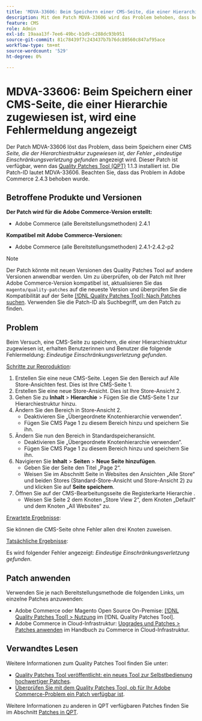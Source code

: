 ```yaml
---
title: 'MDVA-33606: Beim Speichern einer CMS-Seite, die einer Hierarchie zugewiesen ist, wird eine Fehlermeldung angezeigt'
description: Mit dem Patch MDVA-33606 wird das Problem behoben, dass beim Speichern einer CMS-Seite, die der Hierarchiestruktur zugewiesen ist, der Fehler *Eindeutige Einschränkungsverletzung gefunden* angezeigt wird. Dieser Patch ist verfügbar, wenn das [Quality Patches Tool (QPT)](https://experienceleague.adobe.com/en/docs/commerce-knowledge-base/kb/announcements/commerce-announcements/magento-quality-patches-released-new-tool-to-self-serve-quality-patches) 1.1.3 installiert ist. Die Patch-ID lautet MDVA-33606. Beachten Sie, dass das Problem in Adobe Commerce 2.4.3 behoben wurde.
feature: CMS
role: Admin
exl-id: 19aaa13f-7ee6-49bc-b1d9-c288dc93b951
source-git-commit: 81c78439f7c243437b7b76dc80560c847af95ace
workflow-type: tm+mt
source-wordcount: '529'
ht-degree: 0%

---
```


# MDVA-33606: Beim Speichern einer CMS-Seite, die einer Hierarchie zugewiesen ist, wird eine Fehlermeldung angezeigt

Der Patch MDVA-33606 löst das Problem, dass beim Speichern einer CMS *Seite, die der Hierarchiestruktur zugewiesen ist, der Fehler „eindeutige Einschränkungsverletzung gefunden* angezeigt wird. Dieser Patch ist verfügbar, wenn das [Quality Patches Tool (QPT)](https://experienceleague.adobe.com/en/docs/commerce-knowledge-base/kb/announcements/commerce-announcements/magento-quality-patches-released-new-tool-to-self-serve-quality-patches) 1.1.3 installiert ist. Die Patch-ID lautet MDVA-33606. Beachten Sie, dass das Problem in Adobe Commerce 2.4.3 behoben wurde.

## Betroffene Produkte und Versionen

**Der Patch wird für die Adobe Commerce-Version erstellt:**

* Adobe Commerce (alle Bereitstellungsmethoden) 2.4.1

**Kompatibel mit Adobe Commerce-Versionen:**

* Adobe Commerce (alle Bereitstellungsmethoden) 2.4.1-2.4.2-p2

>[!NOTE]
>
>Der Patch könnte mit neuen Versionen des Quality Patches Tool auf andere Versionen anwendbar werden. Um zu überprüfen, ob der Patch mit Ihrer Adobe Commerce-Version kompatibel ist, aktualisieren Sie das `magento/quality-patches` auf die neueste Version und überprüfen Sie die Kompatibilität auf der Seite [[!DNL Quality Patches Tool]: Nach Patches suchen](https://experienceleague.adobe.com/en/docs/commerce-knowledge-base/kb/announcements/commerce-announcements/magento-quality-patches-released-new-tool-to-self-serve-quality-patches). Verwenden Sie die Patch-ID als Suchbegriff, um den Patch zu finden.

## Problem

Beim Versuch, eine CMS-Seite zu speichern, die einer Hierarchiestruktur zugewiesen ist, erhalten Benutzerinnen und Benutzer die folgende Fehlermeldung: *Eindeutige Einschränkungsverletzung gefunden*.

<u>Schritte zur Reproduktion</u>:

1. Erstellen Sie eine neue CMS-Seite. Legen Sie den Bereich auf Alle Store-Ansichten fest. Dies ist Ihre CMS-Seite 1.
1. Erstellen Sie eine neue Store-Ansicht. Dies ist Ihre Store-Ansicht 2.
1. Gehen Sie zu **Inhalt** > **Hierarchie** > Fügen Sie die CMS-Seite 1 zur Hierarchiestruktur hinzu.
1. Ändern Sie den Bereich in Store-Ansicht 2.
   * Deaktivieren Sie „Übergeordnete Knotenhierarchie verwenden“.
   * Fügen Sie CMS Page 1 zu diesem Bereich hinzu und speichern Sie ihn.
1. Ändern Sie nun den Bereich in Standardspeicheransicht.
   * Deaktivieren Sie „Übergeordnete Knotenhierarchie verwenden“.
   * Fügen Sie CMS Page 1 zu diesem Bereich hinzu und speichern Sie ihn.
1. Navigieren Sie **Inhalt** > **Seiten** > **Neue Seite hinzufügen**.
   * Geben Sie der Seite den Titel „Page 2“.
   * Weisen Sie im Abschnitt Seite in Websites den Ansichten „Alle Store“ und beiden Stores (Standard-Store-Ansicht und Store-Ansicht 2) zu und klicken Sie auf **Seite speichern**.
1. Öffnen Sie auf der CMS-Bearbeitungsseite die Registerkarte Hierarchie .
   * Weisen Sie Seite 2 dem Knoten „Store View 2“, dem Knoten „Default“ und dem Knoten „All Websites“ zu.

<u>Erwartete Ergebnisse</u>:

Sie können die CMS-Seite ohne Fehler allen drei Knoten zuweisen.

<u>Tatsächliche Ergebnisse</u>:

Es wird folgender Fehler angezeigt: *Eindeutige Einschränkungsverletzung gefunden*.

## Patch anwenden

Verwenden Sie je nach Bereitstellungsmethode die folgenden Links, um einzelne Patches anzuwenden:

* Adobe Commerce oder Magento Open Source On-Premise: [[!DNL Quality Patches Tool] > Nutzung](/help/tools/quality-patches-tool/usage.md) im [!DNL Quality Patches Tool].
* Adobe Commerce in Cloud-Infrastruktur: [Upgrades und Patches > Patches anwenden](https://experienceleague.adobe.com/docs/commerce-cloud-service/user-guide/develop/upgrade/apply-patches.html) im Handbuch zu Commerce in Cloud-Infrastruktur.

## Verwandtes Lesen

Weitere Informationen zum Quality Patches Tool finden Sie unter:

* [Quality Patches Tool veröffentlicht: ein neues Tool zur Selbstbedienung hochwertiger Patches](https://experienceleague.adobe.com/en/docs/commerce-knowledge-base/kb/announcements/commerce-announcements/magento-quality-patches-released-new-tool-to-self-serve-quality-patches).
* [Überprüfen Sie mit dem Quality Patches Tool, ob für Ihr Adobe Commerce-Problem ein Patch verfügbar ist](/help/tools/quality-patches-tool/patches-available-in-qpt/check-patch-for-magento-issue-with-magento-quality-patches.md).

Weitere Informationen zu anderen in QPT verfügbaren Patches finden Sie im Abschnitt [Patches in QPT](https://support.magento.com/hc/en-us/sections/360010506631-Patches-available-in-MQP-tool-).

